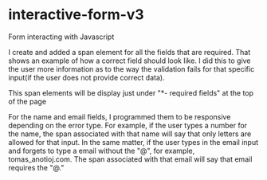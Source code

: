 # interactive-form-v3
 Form interacting with Javascript

I create and added a span element for all the fields that are required.
That shows an example of how a correct field should look like.
I did this to give the user more information as to the way the validation fails for that specific input(if the user does not provide correct data).

This span elements will be display just under "*- required fields" at the top of the page

For the name and email fields, I programmed them to be responsive depending on the error type. For example, if the user types a number for the name, the span associated with that name will say that only letters are allowed for that input. In the same matter, if the user types in the email input and forgets to type a email without the "@", for example, tomas_anotioj.com. The span associated with that email will say that email requires the "@."

